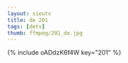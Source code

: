 ```yaml
--- 
layout: sieutv
title: de 201
tags: [detv]
thumb: ffmpeg/201_de.jpg
---
```

{% include oADdzK6f4W key="201" %} 

